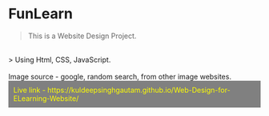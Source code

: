 # FunLearn
> This is a Website Design Project.
<br>
> Using Html, CSS, JavaScript.
 <br> <br>
 Image source - google, random search, from other image websites.
<div style="background-color:grey; color:yellow; padding: 10px">
Live link - https://kuldeepsinghgautam.github.io/Web-Design-for-ELearning-Website/
</div>
  <br>
